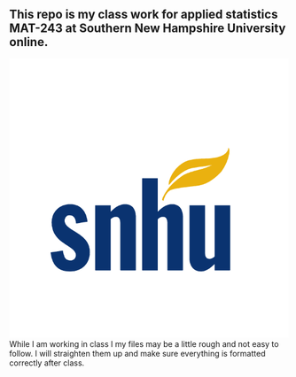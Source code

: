 ## This repo is my class work for applied statistics MAT-243 at Southern New Hampshire University online.

![SNHU Logo.png](SNHU%20Logo.png)
While I am working in class I my files may be a little rough and not easy to follow. I will straighten them up
and make sure everything is formatted correctly after class. 

